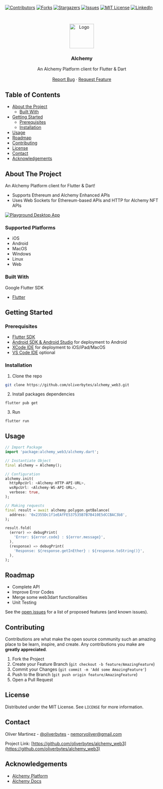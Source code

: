 <!--
*** Thanks for checking out this README Template. If you have a suggestion that would
*** make this better, please fork the repo and create a pull request or simply open
*** an issue with the tag "enhancement".
*** Thanks again! Now go create something AMAZING! :D
-->





<!-- PROJECT SHIELDS -->
<!--
*** I'm using markdown "reference style" links for readability.
*** Reference links are enclosed in brackets [ ] instead of parentheses ( ).
*** See the bottom of this document for the declaration of the reference variables
*** for contributors-url, forks-url, etc. This is an optional, concise syntax you may use.
*** https://www.markdownguide.org/basic-syntax/#reference-style-links
-->
[![Contributors][contributors-shield]][contributors-url]
[![Forks][forks-shield]][forks-url]
[![Stargazers][stars-shield]][stars-url]
[![Issues][issues-shield]][issues-url]
[![MIT License][license-shield]][license-url]
[![LinkedIn][linkedin-shield]][linkedin-url]



<!-- PROJECT LOGO -->
<br />
<p align="center">
  <a href="https://github.com/oliverbytes/alchemy_web3">
    <img src="https://github.com/oliverbytes/alchemy_web3/raw/master/images/logo.png" alt="Logo" width="80" height="80">
  </a>

  <h3 align="center">Alchemy</h3>

  <p align="center">
    An Alchemy Platform client for Flutter & Dart
    <br />
    <br />
    <a href="https://github.com/oliverbytes/alchemy_web3/issues">Report Bug</a>
    ·
    <a href="https://github.com/oliverbytes/alchemy_web3/issues">Request Feature</a>
  </p>
</p>



<!-- TABLE OF CONTENTS -->
## Table of Contents

* [About the Project](#about-the-project)
  * [Built With](#built-with)
* [Getting Started](#getting-started)
  * [Prerequisites](#prerequisites)
  * [Installation](#installation)
* [Usage](#usage)
* [Roadmap](#roadmap)
* [Contributing](#contributing)
* [License](#license)
* [Contact](#contact)
* [Acknowledgements](#acknowledgements)


## About The Project

An Alchemy Platform client for Flutter & Dart!
* Supports Ethereum and Alchemy Enhanced APIs
* Uses Web Sockets for Ethereum-based APIs and HTTP for Alchemy NFT APIs

[![Playground Desktop App][screenshots-desktop]](https://github.com/oliverbytes/alchemy_web3)

### Supported Platforms
- iOS
- Android
- MacOS
- Windows
- Linux
- Web

### Built With
Google Flutter SDK
* [Flutter](https://flutter.dev)



<!-- GETTING STARTED -->
## Getting Started


### Prerequisites

* [Flutter SDK](https://flutter.dev)
* [Android SDK & Android Studio](https://developer.android.com/studio) for deployment to Android
* [XCode IDE](https://developer.apple.com/xcode/) for deployment to iOS/iPad/MacOS
* [VS Code IDE](https://code.visualstudio.com/) optional

### Installation

1. Clone the repo
```sh
git clone https://github.com/oliverbytes/alchemy_web3.git
```
2. Install packages dependencies
```
flutter pub get
```
3. Run
```
flutter run
```



<!-- USAGE EXAMPLES -->
## Usage

```dart
// Import Package
import 'package:alchemy_web3/alchemy.dart';

// Instantiate Object
final alchemy = Alchemy();

// Configuration
alchemy.init(
  httpRpcUrl: <Alchemy-HTTP-API-URL>,
  wsRpcUrl: <Alchemy-WS-API-URL>,
  verbose: true,
);

// Making requests
final result = await alchemy.polygon.getBalance(
  address: '0x2355Dc1f1eEAfFE537535B7B7B410E5dCCBAC3b8',
);

result.fold(
  (error) => debugPrint(
    'Error: ${error.code} : ${error.message}',
  ),
  (response) => debugPrint(
    'Response: ${response.getInEther} : ${response.toString()}',
  ),
);

```

<!-- ROADMAP -->
## Roadmap

* Complete API
* Improve Error Codes
* Merge some web3dart functionalities
* Unit Testing

See the [open issues](https://github.com/oliverbytes/alchemy_web3/issues) for a list of proposed features (and known issues).



<!-- CONTRIBUTING -->
## Contributing

Contributions are what make the open source community such an amazing place to be learn, inspire, and create. Any contributions you make are **greatly appreciated**.

1. Fork the Project
2. Create your Feature Branch (`git checkout -b feature/AmazingFeature`)
3. Commit your Changes (`git commit -m 'Add some AmazingFeature'`)
4. Push to the Branch (`git push origin feature/AmazingFeature`)
5. Open a Pull Request



<!-- LICENSE -->
## License
 
Distributed under the MIT License. See `LICENSE` for more information.



<!-- CONTACT -->
## Contact

Oliver Martinez - [@oliverbytes](https://twitter.com/oliverbytes) - nemoryoliver@gmail.com

Project Link: [https://github.com/oliverbytes/alchemy_web3](https://github.com/oliverbytes/alchemy_web3)



<!-- ACKNOWLEDGEMENTS -->
## Acknowledgements
* [Alchemy Platform](https://www.alchemy.com/)
* [Alchemy Docs](https://docs.alchemy.com/alchemy/)





<!-- MARKDOWN LINKS & IMAGES -->
<!-- https://www.markdownguide.org/basic-syntax/#reference-style-links -->
[contributors-shield]: https://img.shields.io/github/contributors/oliverbytes/alchemy_web3.svg?style=flat-square
[contributors-url]: https://github.com/oliverbytes/alchemy_web3/graphs/contributors
[forks-shield]: https://img.shields.io/github/forks/oliverbytes/alchemy_web3.svg?style=flat-square
[forks-url]: https://github.com/oliverbytes/alchemy_web3/network/members
[stars-shield]: https://img.shields.io/github/stars/oliverbytes/alchemy_web3.svg?style=flat-square
[stars-url]: https://github.com/oliverbytes/alchemy_web3/stargazers
[issues-shield]: https://img.shields.io/github/issues/oliverbytes/alchemy_web3.svg?style=flat-square
[issues-url]: https://github.com/oliverbytes/alchemy_web3/issues
[license-shield]: https://img.shields.io/github/license/oliverbytes/alchemy_web3.svg?style=flat-square
[license-url]: https://github.com/oliverbytes/alchemy_web3/blob/master/LICENSE.txt
[linkedin-shield]: https://img.shields.io/badge/-LinkedIn-black.svg?style=flat-square&logo=linkedin&colorB=555
[linkedin-url]: https://linkedin.com/in/oliverbytes
[screenshots-desktop]: images/screenshots_desktop.png
